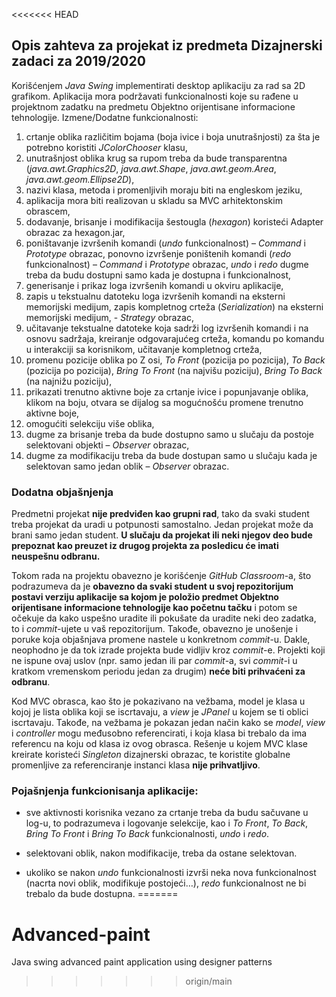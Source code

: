 <<<<<<< HEAD
## Opis zahteva za projekat iz predmeta Dizajnerski zadaci za 2019/2020
Korišćenjem *Java Swing* implementirati desktop aplikaciju za rad sa 2D grafikom. Aplikacija mora podržavati funkcionalnosti koje su rađene u projektnom zadatku na predmetu Objektno orijentisane informacione tehnologije.
Izmene/Dodatne funkcionalnosti:
1. crtanje oblika različitim bojama (boja ivice i boja unutrašnjosti) za šta je potrebno koristiti *JColorChooser* klasu,
2. unutrašnjost oblika krug sa rupom treba da bude transparentna (*java.awt.Graphics2D*, *java.awt.Shape*, *java.awt.geom.Area*, *java.awt.geom.Ellipse2D*),
3. nazivi klasa, metoda i promenljivih moraju biti na engleskom jeziku,
4. aplikacija mora biti realizovan u skladu sa MVC arhitektonskim obrascem,
5. dodavanje, brisanje i modifikacija šestougla (*hexagon*) koristeći Adapter obrazac za hexagon.jar,
6. poništavanje izvršenih komandi (*undo* funkcionalnost) – *Command* i *Prototype* obrazac, ponovno izvršenje poništenih komandi (*redo* funkcionalnost) – *Command* i *Prototype* obrazac, *undo* i *redo* dugme treba da budu dostupni samo kada je dostupna i funkcionalnost,
7. generisanje i prikaz loga izvršenih komandi u okviru aplikacije,
8. zapis u tekstualnu datoteku loga izvršenih komandi na eksterni memorijski medijum, zapis kompletnog crteža (*Serialization*) na eksterni memorijski medijum, - *Strategy* obrazac,
9. učitavanje tekstualne datoteke koja sadrži log izvršenih komandi i na osnovu sadržaja, kreiranje odgovarajućeg crteža, komandu po komandu u interakciji sa korisnikom, učitavanje kompletnog crteža,
10. promenu pozicije oblika po Z osi, *To Front* (pozicija po pozicija), *To Back* (pozicija po pozicija), *Bring To Front* (na najvišu poziciju), *Bring To Back* (na najnižu poziciju),
11. prikazati trenutno aktivne boje za crtanje ivice i popunjavanje oblika, klikom na boju, otvara se dijalog sa mogućnošću promene trenutno aktivne boje,
12. omogućiti selekciju više oblika,
13. dugme za brisanje treba da bude dostupno samo u slučaju da postoje selektovani objekti – *Observer* obrazac,
14. dugme za modifikaciju treba da bude dostupan samo u slučaju kada je selektovan samo jedan oblik – *Observer* obrazac.

### Dodatna objašnjenja
Predmetni projekat **nije predviđen kao grupni rad**, tako da svaki student treba projekat da uradi u potpunosti samostalno. Jedan projekat može da brani samo jedan student. **U slučaju da projekat ili neki njegov deo bude prepoznat kao preuzet iz drugog projekta za posledicu će imati neuspešnu odbranu.**

Tokom rada na projektu obavezno je korišćenje *GitHub Classroom*-a, što podrazumeva da je **obavezno da svaki student u svoj repozitorijum postavi verziju aplikacije sa kojom je položio predmet Objektno orijentisane informacione tehnologije kao početnu tačku** i potom se očekuje da kako uspešno uradite ili pokušate da uradite neki deo zadatka, to i *commit*-ujete u vaš repozitorijum.  Takođe, obavezno je unošenje i poruke koja objašnjava promene nastele u konkretnom *commit*-u. Dakle, neophodno je da tok izrade projekta bude vidljiv kroz *commit*-e. Projekti koji ne ispune ovaj uslov (npr. samo jedan ili par *commit*-a, svi *commit*-i u kratkom vremenskom periodu jedan za drugim) **neće biti prihvaćeni za odbranu**.

Kod MVC obrasca, kao što je pokazivano na vežbama, model je klasa u kojoj je lista oblika koji se iscrtavaju, a *view* je *JPanel* u kojem se ti oblici iscrtavaju. Takođe, na vežbama je pokazan jedan način kako se *model*, *view* i *controller* mogu međusobno referencirati, i koja klasa bi trebalo da ima referencu na koju od klasa iz ovog obrasca. Rešenje u kojem MVC klase kreirate koristeći *Singleton* dizajnerski obrazac, te koristite globalne promenljive za referenciranje instanci klasa **nije prihvatljivo**.

### Pojašnjenja funkcionisanja aplikacije:

- sve aktivnosti korisnika vezano za crtanje treba da budu sačuvane u log-u, to podrazumeva i logovanje selekcije, kao i *To Front*, *To Back*, *Bring To Front* i *Bring To Back* funkcionalnosti, *undo*  i *redo*.

- selektovani oblik, nakon modifikacije, treba da ostane selektovan.

- ukoliko se nakon *undo* funkcionalnosti izvrši neka nova funkcionalnost (nacrta novi oblik, modifikuje postojeći…), *redo* funkcionalnost ne bi trebalo da bude dostupna.
=======
# Advanced-paint
Java swing advanced paint application using designer patterns
>>>>>>> origin/main
